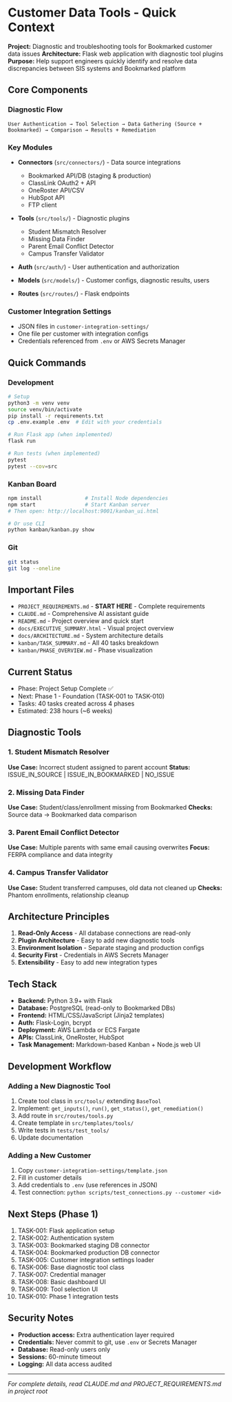# Customer Data Tools - Quick Context

**Project:** Diagnostic and troubleshooting tools for Bookmarked customer data issues
**Architecture:** Flask web application with diagnostic tool plugins
**Purpose:** Help support engineers quickly identify and resolve data discrepancies between SIS systems and Bookmarked platform

## Core Components

### Diagnostic Flow
```
User Authentication → Tool Selection → Data Gathering (Source + Bookmarked) → Comparison → Results + Remediation
```

### Key Modules
- **Connectors** (`src/connectors/`) - Data source integrations
  - Bookmarked API/DB (staging & production)
  - ClassLink OAuth2 + API
  - OneRoster API/CSV
  - HubSpot API
  - FTP client

- **Tools** (`src/tools/`) - Diagnostic plugins
  - Student Mismatch Resolver
  - Missing Data Finder
  - Parent Email Conflict Detector
  - Campus Transfer Validator

- **Auth** (`src/auth/`) - User authentication and authorization
- **Models** (`src/models/`) - Customer configs, diagnostic results, users
- **Routes** (`src/routes/`) - Flask endpoints

### Customer Integration Settings
- JSON files in `customer-integration-settings/`
- One file per customer with integration configs
- Credentials referenced from `.env` or AWS Secrets Manager

## Quick Commands

### Development
```bash
# Setup
python3 -m venv venv
source venv/bin/activate
pip install -r requirements.txt
cp .env.example .env  # Edit with your credentials

# Run Flask app (when implemented)
flask run

# Run tests (when implemented)
pytest
pytest --cov=src
```

### Kanban Board
```bash
npm install              # Install Node dependencies
npm start                # Start Kanban server
# Then open: http://localhost:9001/kanban_ui.html

# Or use CLI
python kanban/kanban.py show
```

### Git
```bash
git status
git log --oneline
```

## Important Files
- `PROJECT_REQUIREMENTS.md` - **START HERE** - Complete requirements
- `CLAUDE.md` - Comprehensive AI assistant guide
- `README.md` - Project overview and quick start
- `docs/EXECUTIVE_SUMMARY.html` - Visual project overview
- `docs/ARCHITECTURE.md` - System architecture details
- `kanban/TASK_SUMMARY.md` - All 40 tasks breakdown
- `kanban/PHASE_OVERVIEW.md` - Phase visualization

## Current Status
- Phase: Project Setup Complete ✅
- Next: Phase 1 - Foundation (TASK-001 to TASK-010)
- Tasks: 40 tasks created across 4 phases
- Estimated: 238 hours (~6 weeks)

## Diagnostic Tools

### 1. Student Mismatch Resolver
**Use Case:** Incorrect student assigned to parent account
**Status:** ISSUE_IN_SOURCE | ISSUE_IN_BOOKMARKED | NO_ISSUE

### 2. Missing Data Finder
**Use Case:** Student/class/enrollment missing from Bookmarked
**Checks:** Source data → Bookmarked data comparison

### 3. Parent Email Conflict Detector
**Use Case:** Multiple parents with same email causing overwrites
**Focus:** FERPA compliance and data integrity

### 4. Campus Transfer Validator
**Use Case:** Student transferred campuses, old data not cleaned up
**Checks:** Phantom enrollments, relationship cleanup

## Architecture Principles
1. **Read-Only Access** - All database connections are read-only
2. **Plugin Architecture** - Easy to add new diagnostic tools
3. **Environment Isolation** - Separate staging and production configs
4. **Security First** - Credentials in AWS Secrets Manager
5. **Extensibility** - Easy to add new integration types

## Tech Stack
- **Backend:** Python 3.9+ with Flask
- **Database:** PostgreSQL (read-only to Bookmarked DBs)
- **Frontend:** HTML/CSS/JavaScript (Jinja2 templates)
- **Auth:** Flask-Login, bcrypt
- **Deployment:** AWS Lambda or ECS Fargate
- **APIs:** ClassLink, OneRoster, HubSpot
- **Task Management:** Markdown-based Kanban + Node.js web UI

## Development Workflow

### Adding a New Diagnostic Tool
1. Create tool class in `src/tools/` extending `BaseTool`
2. Implement: `get_inputs()`, `run()`, `get_status()`, `get_remediation()`
3. Add route in `src/routes/tools.py`
4. Create template in `src/templates/tools/`
5. Write tests in `tests/test_tools/`
6. Update documentation

### Adding a New Customer
1. Copy `customer-integration-settings/template.json`
2. Fill in customer details
3. Add credentials to `.env` (use references in JSON)
4. Test connection: `python scripts/test_connections.py --customer <id>`

## Next Steps (Phase 1)
1. TASK-001: Flask application setup
2. TASK-002: Authentication system
3. TASK-003: Bookmarked staging DB connector
4. TASK-004: Bookmarked production DB connector
5. TASK-005: Customer integration settings loader
6. TASK-006: Base diagnostic tool class
7. TASK-007: Credential manager
8. TASK-008: Basic dashboard UI
9. TASK-009: Tool selection UI
10. TASK-010: Phase 1 integration tests

## Security Notes
- **Production access:** Extra authentication layer required
- **Credentials:** Never commit to git, use `.env` or Secrets Manager
- **Database:** Read-only users only
- **Sessions:** 60-minute timeout
- **Logging:** All data access audited

---
*For complete details, read CLAUDE.md and PROJECT_REQUIREMENTS.md in project root*
